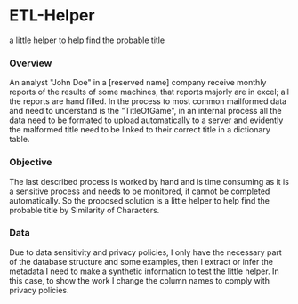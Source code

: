 # ETL-Helper
a little helper to help find the probable title

### Overview

An analyst "John Doe" in a [reserved name] company receive monthly reports of the results of some machines, that reports majorly are in excel; all the reports are hand filled. In the process to most common mailformed data and need to understand is the "TitleOfGame", in an internal process all the data need to be formated to upload automatically to a server and evidently the malformed title need to be linked to their correct title in a dictionary table.

### Objective

The last described process is worked by hand and is time consuming as it is a sensitive process and needs to be monitored, it cannot be completed automatically. So the proposed solution is a little helper to help find the probable title by Similarity of Characters.

### Data

Due to data sensitivity and privacy policies, I only have the necessary part of the database structure and some examples, then I extract or infer the metadata I need to make a synthetic information to test the little helper. In this case, to show the work I change the column names to comply with privacy policies.

